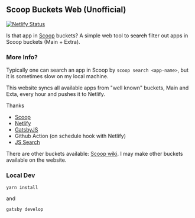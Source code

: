 ## Scoop Buckets Web (Unofficial)

[![Netlify Status](https://api.netlify.com/api/v1/badges/965df306-a386-4e0b-9351-ee2bdb712857/deploy-status)](https://scoop.airbrain.app)

Is that app in [Scoop](https://scoop.sh) buckets? 
A simple web tool to ~~search~~ filter out apps in Scoop buckets (Main + Extra).

### More Info?
Typically one can search an app in Scoop by `scoop search <app-name>`, but it is sometimes slow on my local machine.

This website syncs all available apps from "well known" buckets,  Main and Exta, every hour and pushes it to Netlify.

Thanks
* [Scoop](https://scoop.sh)
* [Netlify](https://https://www.netlify.com/)
* [GatsbyJS](https://www.gatsbyjs.org/)
* Github Action (on schedule hook with Netlify)
* [JS Search](https://github.com/bvaughn/js-search)

There are other buckets available: [Scoop wiki](https://github.com/lukesampson/scoop/wiki/Buckets). I may make other buckets available on the website.

### Local Dev
`yarn install`

and

`gatsby develop`